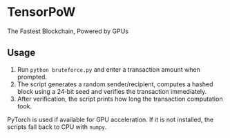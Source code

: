 # TensorPoW
The Fastest Blockchain, Powered by GPUs

## Usage

1. Run `python bruteforce.py` and enter a transaction amount when prompted.
2. The script generates a random sender/recipient, computes a hashed block using a
   24‑bit seed and verifies the transaction immediately.
3. After verification, the script prints how long the transaction computation took.

PyTorch is used if available for GPU acceleration. If it is not installed, the
scripts fall back to CPU with `numpy`.
